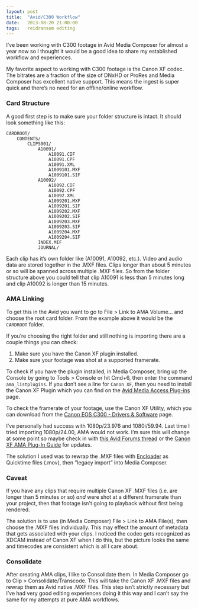 ```yaml
---
layout: post
title:  "Avid/C300 Workflow"
date:   2013-08-20 21:00:00
tags:   reidransom editing
---
```


I’ve been working with C300 footage in Avid Media Composer for almost a year now so I thought it would be a good idea to share my established workflow and experiences.

My favorite aspect to working with C300 footage is the Canon XF codec.  The bitrates are a fraction of the size of DNxHD or ProRes and Media Composer has excellent native support.  This means the ingest is super quick and there’s no need for an offline/online workflow.

### Card Structure

A good first step is to make sure your folder structure is intact.  It should look something like this:

	CARDROOT/
		CONTENTS/
			CLIPS001/
				A10091/
					A10091.CIF
					A10091.CPF
					A10091.XML
					A1009101.MXF
					A1009101.SIF
				A10092/
					A10092.CIF
					A10092.CPF
					A10092.XML
					A1009201.MXF
					A1009201.SIF
					A1009202.MXF
					A1009202.SIF
					A1009203.MXF
					A1009203.SIF
					A1009204.MXF
					A1009204.SIF
				INDEX.MIF
				JOURNAL/

Each clip has it’s own folder like (A10091, A10092, etc.).  Video and audio data are stored together in the .MXF files.  Clips longer than about 5 minutes or so will be spanned across multiple .MXF files.  So from the folder structure above you could tell that clip A10091 is less than 5 minutes long and clip A10092 is longer than 15 minutes.

### AMA Linking

To get this in the Avid you want to go to File > Link to AMA Volume... and choose the root card folder.  From the example above it would be the `CARDROOT` folder.

If you’re choosing the right folder and still nothing is importing there are a couple things you can check:

  1. Make sure you have the Canon XF plugin installed.
  2. Make sure your footage was shot at a supported framerate.

To check if you have the plugin installed, in Media Composer, bring up the Console by going to Tools > Console or hit Cmd+6, then enter the command `ama_listplugins`.  If you don’t see a line for `Canon XF`, then you need to install the Canon XF Plugin which you can find on the [Avid Media Access Plug-ins](http://www.avid.com/US/products/Avid-Media-Access/plug-ins) page.

To check the framerate of your footage, use the Canon XF Utility, which you can download from the [Canon EOS C300 - Drivers & Software](http://usa.canon.com/cusa/professional/products/professional_cameras/cinema_eos_cameras/eos_c300#DriversAndSoftware) page.

I’ve personally had success with 1080p/23.976 and 1080i/59.94.  Last time I tried importing 1080p/24.00, AMA would not work.  I’m sure this will change at some point so maybe check in with [this Avid Forums thread](http://community.avid.com/forums/p/113309/655930.aspx) or the [Canon XF AMA Plug-In Guide](http://avid.force.com/pkb/articles/en_US/User_Guide/en367181) for updates.

The solution I used was to rewrap the .MXF files with [Encloader](http://encloader.com/) as Quicktime files (.mov), then ”legacy import” into Media Composer.

### Caveat

If you have any clips that require multiple Canon XF .MXF files (i.e. are longer than 5 minutes or so) *and* were shot at a different framerate than your project, then that footage isn't going to playback without first being rendered.

The solution is to use (in Media Composer) File > Link to AMA File(s), then choose the .MXF files individually.  This may effect the amount of metadata that gets associated with your clips.  I noticed the codec gets recognized as XDCAM instead of Canon XF when I do this, but the picture looks the same and timecodes are consistent which is all I care about.

### Consolidate

After creating AMA clips, I like to Consolidate them.  In Media Composer go to Clip > Consolidate/Transcode.  This will take the Canon XF .MXF files and rewrap them as Avid native .MXF files.  This step isn’t strictly necessary but I’ve had very good editing experiences doing it this way and I can’t say the same for my attempts at pure AMA workflows.
